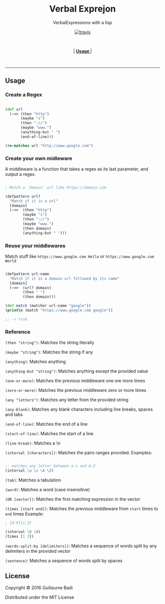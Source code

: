 <br>
<h1 align="center">Verbal Exprejon</h1>

<p align="center">VerbalExpressions with a lisp</p>
<p align="center">
  <a href="https://travis-ci.org/GuillaumeBadi/Verbal-Exprejon"><img src="https://travis-ci.org/GuillaumeBadi/Verbal-Exprejon.svg?branch=master" alt="travis"></a>
</p>
<br>
<p align="center">
|
<b><a href="#usage"> Usage </a></b>|

</p>
<br>

---
## Usage

### Create a Regex

``` clojure

(def url
  (->> (then "http")
       (maybe "s")
       (then "://")
       (maybe "www.")
       (anything-but " ")
       (end-of-line)))

(re-matches url "http://www.google.com")

```

### Create your own midleware

A middleware is a function that takes a regex as its last parameter,
and output a regex.

``` clojure

; Match a `domain` url like https://domain.com

(defpattern url?
  "Match if it is a url"
  [domain]
  (->>  (then "http")
        (maybe "s")
        (then "://")
        (maybe "www.")
        (then domain)
        (anything-but " ")))

```

### Reuse your middlewares

Match stuff like `https://www.google.com Hello` or `https://www.google.com World`

``` clojure

(defpattern url-name
  "Match if it is a domain url followed by its name"
  [domain]
  (->>  (url? domain)
        (then " ")
        (then domain)))

(def match (matcher url-name "google"))
(println (match "https://www.google.com google"))

;; -> true

```

### Reference

`(then "string")`:
Matches the string literally

`(maybe "string")`:
Matches the string if any

`(anything)`:
Matches anything

`(anything-but "string")`:
Matches anything except the provided value

`(one-or-more)`:
Matches the previous middleware one ore more times

`(zero-or-more)`:
Matches the previous middleware zero or more times

`(any "letters")`:
Matches any letter from the provided string

`(any-blank)`:
Matches any blank characters including line breaks, spaces and tabs

`(end-of-line)`:
Matches the end of a line

`(start-of-line)`:
Matches the start of a line

`(line-break)`:
Matches a \n

`(interval [characters])`:
Matches the pairs ranges provided.
Examples:
``` clojure

;; matches any letter between a-z and A-Z
(interval \a \z \A \Z)

```

`(tab)`:
Matches a tabulation

`(word)`:
Matches a word (case insensitive)

`(OR [vector])`:
Matches the first matching expression in the vector

`(times [start end])`:
Matches the previous middleware from `start` times to `end` times
Example:

``` clojure
; [0-9]{1,3}

(interval \0 \9)
(times [1 3])

```

`(words-split-by [delimiters])`:
Matches a sequence of words split by any delimiters in the provided vector

`(sentence)`:
Matches a sequence of words split by spaces

## License

Copyright © 2016 Guillaume Badi

Distributed under the MIT License
